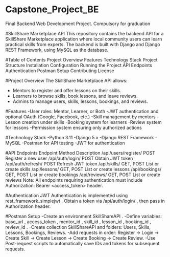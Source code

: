 # Capstone_Project_BE
Final Backend Web Development Project. Compulsory for graduation

#SkillShare Marketplace API
This repository contains the backend API for a SkillShare Marketplace application where local community users can learn practical skills from experts. The backend is built with Django and Django REST Framework, using MySQL as the database.

#Table of Contents
Project Overview
Features
Technology Stack
Project Structure
Installation
Configuration
Running the Project
API Endpoints
Authentication
Postman Setup
Contributing
License

#Project Overview
The SkillShare Marketplace API allows: 
- Mentors to register and offer lessons on their skills.
- Learners to browse skills, book lessons, and leave reviews.
- Admins to manage users, skills, lessons, bookings, and reviews.

#Features
-User roles: Mentor, Learner, or Both
-JWT authentication and optional OAuth (Google, Facebook, etc.)
-Skill management by mentors
-Lesson creation under skills
-Booking system for learners
-Review system for lessons
-Permission system ensuring only authorized actions

#Technology Stack
-Python 3.11
-Django 5.x
-Django REST Framework
-MySQL
-Postman for API testing
-JWT for authentication

#API Endpoints
Endpoint Method Description
/api/users/register/ POST Register a new user
/api/auth/login/ POST Obtain JWT token
/api/auth/refresh/ POST Refresh JWT token
/api/skills/ GET, POST List or create skills
/api/lessons/ GET, POST List or create lessons
/api/bookings/ GET, POST List or create bookings
/api/reviews/ GET, POST List or create reviews
Note: All endpoints requiring authentication must include Authorization: Bearer
<access_token> header.

#Authentication
JWT Authentication is implemented using rest_framework_simplejwt .
Obtain a token via /api/auth/login/ , then pass in Authorization header.

#Postman Setup
-Create an environment SkillShareAPI .
-Define variables: base_url , access_token , mentor_id , skill_id , lesson_id ,
booking_id , review_id .
-Create collection SkillShareAPI and folders: Users, Skills, Lessons, Bookings, Reviews.
-Add requests in order: Register → Login → Create Skill → Create Lesson → Create Booking → Create Review.
-Use Post-request scripts to automatically save IDs and tokens for subsequent requests.


